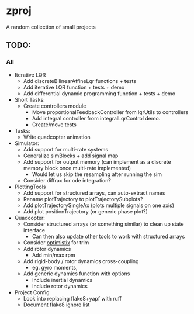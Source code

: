 # zproj
A random collection of small projects

## TODO:
### All
- Iterative LQR
    - Add discreteBilinearAffineLqr functions + tests
    - Add iterative LQR function + tests + demo
    - Add differential dynamic programming function + tests + demo
- Short Tasks:
    - Create controllers module
        - Move proportionalFeedbackController from lqrUtils to controllers
        - Add integral controller from integralLqrControl demo.
        - Create/move tests
- Tasks:
    - Write quadcopter animation
- Simulator:
    - Add support for multi-rate systems
    - Generalize simBlocks + add signal map
    - Add support for output memory (can implement as a discrete memory block once multi-rate implemented)
        - Would let us skip the resampling after running the sim
    - Consider diffrax for ode integration?
- PlottingTools
    - Add support for structured arrays, can auto-extract names
    - Rename plotTrajectory to plotTrajectorySubplots?
    - Add plotTrajectorySingleAx (plots multiple signals on one axis)
    - Add plot positionTrajectory (or generic phase plot?)
- Quadcopter:
    - Consider structured arrays (or something similar) to clean up state interface
        - Can then also update other tools to work with structured arrays
    - Consider [optimistix](https://github.com/patrick-kidger/optimistix) for trim
    - Add rotor dynamics
        - Add min/max rpm
    - Add rigid-body / rotor dynamics cross-coupling
        - eg. gyro moments,
    - Add generic dynamics function with options
        - Include inertial dynamics
        - Include rotor dynamics
- Project Config
    - Look into replacing flake8+yapf with ruff
    - Document flake8 ignore list
